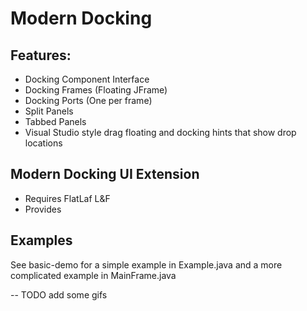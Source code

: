 # Modern Docking

## Features:
- Docking Component Interface
- Docking Frames (Floating JFrame)
- Docking Ports (One per frame)
- Split Panels
- Tabbed Panels
- Visual Studio style drag floating and docking hints that show drop locations

## Modern Docking UI Extension
- Requires FlatLaf L&F
- Provides

## Examples
See basic-demo for a simple example in Example.java and a more complicated example in MainFrame.java

-- TODO add some gifs